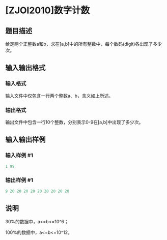# [ZJOI2010]数字计数

## 题目描述

给定两个正整数a和b，求在[a,b]中的所有整数中，每个数码(digit)各出现了多少次。

## 输入输出格式

### 输入格式

输入文件中仅包含一行两个整数a、b，含义如上所述。

### 输出格式

输出文件中包含一行10个整数，分别表示0-9在[a,b]中出现了多少次。

## 输入输出样例

### 输入样例 #1

```cpp
1 99

```
### 输出样例 #1

```cpp
9 20 20 20 20 20 20 20 20 20

```
## 说明

30%的数据中，a<=b<=10^6；

100%的数据中，a<=b<=10^12。

